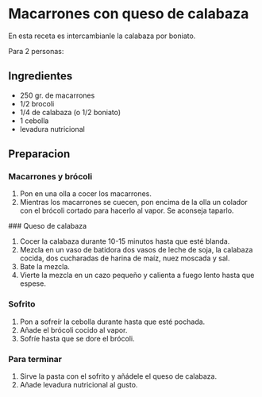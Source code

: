 # Macarrones con queso de calabaza

En esta receta es intercambianle la calabaza por boniato.

Para 2 personas:

## Ingredientes

* 250 gr. de macarrones
* 1/2 brocoli
* 1/4 de calabaza (o 1/2 boniato)
* 1 cebolla
* levadura nutricional

## Preparacion

### Macarrones y brócoli
1. Pon en una olla a cocer los macarrones.
2. Mientras los macarrones se cuecen, pon encima de la olla un colador con el brócoli cortado para hacerlo al vapor. Se aconseja taparlo.

### Queso de calabaza
1. Cocer la calabaza durante 10-15 minutos hasta que esté blanda.
2. Mezcla en un vaso de batidora dos vasos de leche de soja, la calabaza cocida, dos cucharadas de harina de maíz, nuez moscada y sal. 
3. Bate la mezcla.
4. Vierte la mezcla en un cazo pequeño y calienta a fuego lento hasta que espese.

### Sofrito
1. Pon a sofreír la cebolla durante hasta que esté pochada.
2. Añade el brócoli cocido al vapor.
3. Sofríe hasta que se dore el brócoli.

### Para terminar
1. Sirve la pasta con el sofrito y añádele el queso de calabaza.
2. Añade levadura nutricional al gusto.



